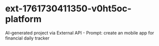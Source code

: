 # ext-1761730411350-v0ht5oc-platform
AI-generated project via External API - Prompt: create an mobile app for financial daily tracker

